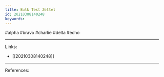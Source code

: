 ```yaml
---
title: Bulk Test Zettel
id: 20210308140248
keywords:
---
```

#alpha #bravo #charlie #delta #echo

---
Links:

- [[20210308140248]]

---
References:
